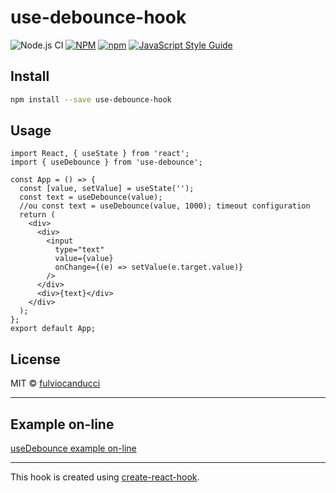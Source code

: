 # use-debounce-hook

![Node.js CI](https://github.com/fulviocanducci/use-debounce/workflows/Node.js%20CI/badge.svg) [![NPM](https://img.shields.io/npm/v/use-debounce-hook.svg)](https://www.npmjs.com/package/use-debounce-hook) [![npm](https://img.shields.io/npm/dt/use-debounce-hook?style=plastic)](https://www.npmjs.com/package/use-debounce-hook) [![JavaScript Style Guide](https://img.shields.io/badge/code_style-standard-brightgreen.svg)](https://standardjs.com)

## Install

```bash
npm install --save use-debounce-hook
```

## Usage

```tsx
import React, { useState } from 'react';
import { useDebounce } from 'use-debounce';

const App = () => {
  const [value, setValue] = useState('');
  const text = useDebounce(value);
  //ou const text = useDebounce(value, 1000); timeout configuration
  return (
    <div>
      <div>
        <input
          type="text"
          value={value}
          onChange={(e) => setValue(e.target.value)}
        />
      </div>
      <div>{text}</div>
    </div>
  );
};
export default App;
```

## License

MIT © [fulviocanducci](https://github.com/fulviocanducci)

---

## Example on-line

[useDebounce example on-line](https://fulviocanducci.github.io/use-debounce/)

---

This hook is created using [create-react-hook](https://github.com/hermanya/create-react-hook).
